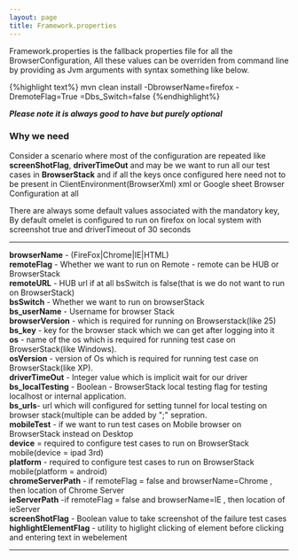```yaml
---
layout: page
title: Framework.properties
---
```


Framework.properties is the fallback properties file for all the BrowserConfiguration, All these values can be overriden from command line by providing as Jvm arguments with syntax something like below.

{%highlight text%}
mvn clean install -DbrowserName=firefox -DremoteFlag=True =Dbs_Switch=false
{%endhighlight%}

**_Please note it is always good to have but purely optional_**
### Why we need 

Consider a scenario where most of the configuration are repeated like **screenShotFlag**, **driverTimeOut** and may be we want to run all our test cases in **BrowserStack** and if all the keys once configured here need not to be present in ClientEnvironment(BrowserXml) xml or Google sheet Browser Configuration at all 

There are always some default values associated with the mandatory key, By default omelet is configured to run on firefox on local system with screenshot true and driverTimeout of 30 seconds
***
**browserName** - (FireFox|Chrome|IE|HTML)  
**remoteFlag** - Whether we want to run on Remote - remote can be HUB or BrowserStack   
**remoteURL** - HUB url if at all bsSwitch is false(that is we do not want to run on BrowserStack)  
**bsSwitch** - Whether we want to run on browserStack   
**bs_userName** - Username for browser Stack  
**browserVersion** - which is required for running on Browserstack(like 25)  
**bs_key** - key for the browser stack which we can get after logging into it  
**os** - name of the os which is required for running test case on BrowserStack(like Windows).  
**osVersion** - version of Os which is required for running test case on BrowserStack(like XP).  
**driverTimeOut** - Integer value which is implicit wait for our driver  
**bs_localTesting** - Boolean - BrowserStack local testing flag for testing localhost or internal application.  
**bs_urls**- url which will configured for setting tunnel for local testing on browser stack(multiple can be added by ";" sepration.  
**mobileTest** - if we want to run test cases on Mobile browser on BrowserStack instead on Desktop  
**device** = required to configure test cases to run on BrowserStack mobile(device = ipad 3rd)  
**platform** - required to configure test cases to run on BrowserStack mobile(platform = android)  
**chromeServerPath** - if remoteFlag = false and browserName=Chrome , then location of Chrome Server  
**ieServerPath** -if remoteFlag = false and browserName=IE , then location of ieServer  
**screenShotFlag** - Boolean value to take screenshot of the failure test cases  
**highlightElementFlag** - utility to higlight clicking of element before clicking and entering text in webelement  

***